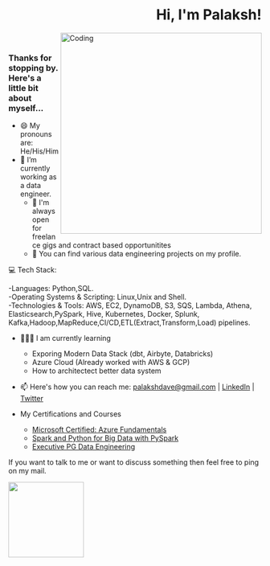 <div align="right" >
   
   <H1>Hi, I'm Palaksh!</H1>

</div>

<img align="right" alt="Coding" width="400" src="https://miro.medium.com/v2/resize:fit:1400/format:webp/1*7QLoLxS_7qWDZe4BkMISzA.gif">
<br>
<h3 align="left">Thanks for stopping by. Here's a little bit about myself...</h3>


- 😄 My pronouns are: He/His/Him
- 🔭 I’m currently working as a data engineer.
   - 👯 I'm always open for freelance gigs and contract based opportunitites
   - 🤘 You can find various data engineering projects on my profile.

💻 Tech Stack:

-Languages: Python,SQL.
<br>
-Operating Systems & Scripting: Linux,Unix and Shell.
<br>
-Technologies & Tools: AWS, EC2, DynamoDB, S3, SQS, Lambda, Athena, Elasticsearch,PySpark, Hive, Kubernetes,
 Docker, Splunk, Kafka,Hadoop,MapReduce,CI/CD,ETL(Extract,Transform,Load) pipelines.


- 🧑🏻‍🏫 I am currently learning
   - Exporing Modern Data Stack (dbt, Airbyte, Databricks)
   - Azure Cloud (Already worked with AWS & GCP)
   - How to architectect better data system 

- 📫 Here's how you can reach me: palakshdave@gmail.com | [LinkedIn](https://www.linkedin.com/in/palakshdave/) | [Twitter](https://x.com/homxsapien)

- My Certifications and Courses
  - [Microsoft Certified: Azure Fundamentals](https://learn.microsoft.com/en-gb/users/palakshdave-4007/credentials/3919d96789c094b1?ref=https%3A%2F%2Fwww.linkedin.com%2F)
  - [Spark and Python for Big Data with PySpark](https://www.udemy.com/certificate/UC-d1b9e886-98d6-4cd4-83e5-a3b2887a4895/)
  - [Executive PG Data Engineering](https://www.credential.net/bf15993c-6580-40d9-bd79-153d22e0371f#gs.bqqyxa)
    
If you want to talk to me or want to discuss something then feel free to ping on my mail.

<img align="left" width="150" src="https://user-images.githubusercontent.com/70943732/209951571-93b7afe5-f523-4683-b725-5d94b287e94e.png">
  
